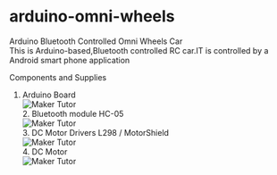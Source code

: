 # arduino-omni-wheels
Arduino Bluetooth Controlled Omni Wheels Car<br>
This is Arduino-based,Bluetooth controlled RC car.IT is controlled by a Android smart phone application

Components and Supplies

1. Arduino Board
<br>![Maker Tutor](https://hackster.imgix.net/uploads/image/file/160542/A000066_iso_both.jpg?auto=compress%2Cformat&w=140&h=140&fit=fill&bg=ffffff)
<br>2. Bluetooth module HC-05
<br>![Maker Tutor](https://hackster.imgix.net/uploads/attachments/659434/61pby065esl__sx679__tNr8sYwW5D.jpg?auto=compress%2Cformat&w=140&h=140&fit=fill&bg=ffffff)
<br>3. DC Motor Drivers L298 / MotorShield
<br>![Maker Tutor](https://hackster.imgix.net/uploads/attachments/223231/ZwtDLH05zcct5UScEslj.jpg?auto=compress%2Cformat&w=140&h=140&fit=fill&bg=ffffff)
<br>4. DC Motor
<br>![Maker Tutor](https://hackster.imgix.net/uploads/attachments/834929/28C5043-40.jpg?auto=compress%2Cformat&w=140&h=140&fit=fill&bg=ffffff)

